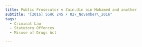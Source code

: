 ```yaml
---
title: Public Prosecutor v Zainudin bin Mohamed and another 
subtitle: "[2016] SGHC 245 / 02\_November\_2016"
tags:
  - Criminal Law
  - Statutory Offences
  - Misuse of Drugs Act

---
```


